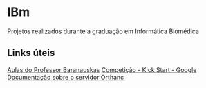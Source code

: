 # IBm
Projetos realizados durante a graduação em Informática Biomédica

## Links úteis
[Aulas do Professor Baranauskas](https://dcm.ffclrp.usp.br/~augusto/)
[Competição - Kick Start - Google](https://codingcompetitions.withgoogle.com/kickstart)
[Documentação sobre o servidor Orthanc](https://book.orthanc-server.com)
